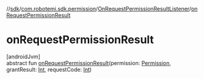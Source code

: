 //[sdk](../../../index.md)/[com.robotemi.sdk.permission](../index.md)/[OnRequestPermissionResultListener](index.md)/[onRequestPermissionResult](on-request-permission-result.md)

# onRequestPermissionResult

[androidJvm]\
abstract fun [onRequestPermissionResult](on-request-permission-result.md)(permission: [Permission](../-permission/index.md), grantResult: [Int](https://kotlinlang.org/api/latest/jvm/stdlib/kotlin/-int/index.html), requestCode: [Int](https://kotlinlang.org/api/latest/jvm/stdlib/kotlin/-int/index.html))
